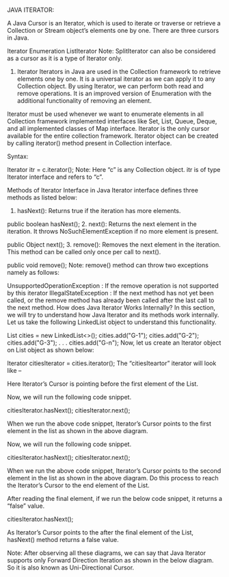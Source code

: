 JAVA ITERATOR:

A Java Cursor is an Iterator, which is used to iterate or traverse or retrieve a Collection or Stream object’s elements one by one. There are three cursors in Java.

Iterator
Enumeration
ListIterator
Note: SplitIterator can also be considered as a cursor as it is a type of Iterator only.

1. Iterator
Iterators in Java are used in the Collection framework to retrieve elements one by one. It is a universal iterator as we can apply it to any Collection object. By using Iterator, we can perform both read and remove operations. It is an improved version of Enumeration with the additional functionality of removing an element.

Iterator must be used whenever we want to enumerate elements in all Collection framework implemented interfaces like Set, List, Queue, Deque, and all implemented classes of Map interface. Iterator is the only cursor available for the entire collection framework.
Iterator object can be created by calling iterator() method present in Collection interface.

Syntax:

Iterator itr = c.iterator();
Note: Here “c” is any Collection object. itr is of type Iterator interface and refers to “c”.

Methods of Iterator Interface in Java
Iterator interface defines three methods as listed below:

1. hasNext(): Returns true if the iteration has more elements.

public boolean hasNext();
2. next(): Returns the next element in the iteration. It throws NoSuchElementException if no more element is present.

public Object next();
3. remove(): Removes the next element in the iteration. This method can be called only once per call to next().

public void remove();
Note: remove() method can throw two exceptions namely as follows:

UnsupportedOperationException : If the remove operation is not supported by this iterator
IllegalStateException : If the next method has not yet been called, or the remove method has already been called after the last call to the next method.
How does Java Iterator Works Internally?
 In this section, we will try to understand how Java Iterator and its methods work internally. Let us take the following LinkedList object to understand this functionality.


List<String> cities = new LinkedList<>(); 
cities.add("G-1"); 
cities.add("G-2"); 
cities.add("G-3"); 
. 
. 
. 
cities.add("G-n");
Now, let us create an Iterator object on List object as shown below:

Iterator<String> citiesIterator = cities.iterator();
The “citiesIteartor” iterator will look like –

Here Iterator’s Cursor is pointing before the first element of the List.

Now, we will run the following code snippet.

citiesIterator.hasNext();
citiesIterator.next();


When we run the above code snippet, Iterator’s Cursor points to the first element in the list as shown in the above diagram.

Now, we will run the following code snippet.

citiesIterator.hasNext();
citiesIterator.next();


When we run the above code snippet, Iterator’s Cursor points to the second element in the list as shown in the above diagram. Do this process to reach the Iterator’s Cursor to the end element of the List.



After reading the final element, if we run the below code snippet, it returns a “false” value.

citiesIterator.hasNext();


As Iterator’s Cursor points to the after the final element of the List, hasNext() method returns a false value.

Note: After observing all these diagrams, we can say that Java Iterator supports only Forward Direction Iteration as shown in the below diagram. So it is also known as Uni-Directional Cursor.
